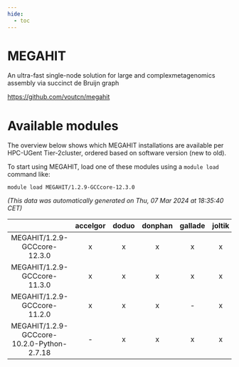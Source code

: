 ```yaml
---
hide:
  - toc
---
```


MEGAHIT
=======


An ultra-fast single-node solution for large and complexmetagenomics assembly via succinct de Bruijn graph

https://github.com/voutcn/megahit
# Available modules


The overview below shows which MEGAHIT installations are available per HPC-UGent Tier-2cluster, ordered based on software version (new to old).

To start using MEGAHIT, load one of these modules using a `module load` command like:

```shell
module load MEGAHIT/1.2.9-GCCcore-12.3.0
```

*(This data was automatically generated on Thu, 07 Mar 2024 at 18:35:40 CET)*  

| |accelgor|doduo|donphan|gallade|joltik|skitty|
| :---: | :---: | :---: | :---: | :---: | :---: | :---: |
|MEGAHIT/1.2.9-GCCcore-12.3.0|x|x|x|x|x|x|
|MEGAHIT/1.2.9-GCCcore-11.3.0|x|x|x|x|x|x|
|MEGAHIT/1.2.9-GCCcore-11.2.0|x|x|x|-|x|x|
|MEGAHIT/1.2.9-GCCcore-10.2.0-Python-2.7.18|-|x|x|x|x|x|
